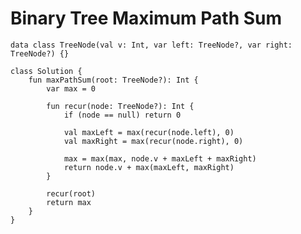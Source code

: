 

# Binary Tree Maximum Path Sum

    data class TreeNode(val v: Int, var left: TreeNode?, var right: TreeNode?) {}

    class Solution {
        fun maxPathSum(root: TreeNode?): Int {
            var max = 0 
        
            fun recur(node: TreeNode?): Int {
                if (node == null) return 0

                val maxLeft = max(recur(node.left), 0)
                val maxRight = max(recur(node.right), 0)

                max = max(max, node.v + maxLeft + maxRight)
                return node.v + max(maxLeft, maxRight)
            }

            recur(root)
            return max
        }
    }